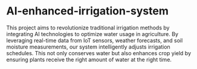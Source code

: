 # AI-enhanced-irrigation-system

This project aims to revolutionize traditional irrigation methods by integrating AI technologies to optimize water usage in agriculture. By leveraging real-time data from IoT sensors, weather forecasts, and soil moisture measurements, our system intelligently adjusts irrigation schedules. This not only conserves water but also enhances crop yield by ensuring plants receive the right amount of water at the right time. 
